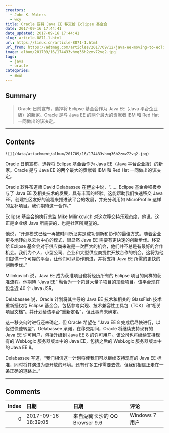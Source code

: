 ```yaml
---
creators:
  - John K. Waters
  - wxy
title: Oracle 要将 Java EE 移交给 Eclipse 基金会
date: 2017-09-16 17:44:41
date_updated: 2017-09-16 17:44:41
slug: article-8871-1.html
url: https://linux.cn/article-8871-1.html
url_from: https://adtmag.com/articles/2017/09/12/java-ee-moving-to-eclipse.aspx
image: album/201709/16/174433vhmq36h2zmv72vq2.jpg
tags:
  - java
  - oracle
categories:
  - 新闻
---
```


## Summary

> Oracle 日前宣布，选择将 Eclipse 基金会作为 Java EE（Java 平台企业版）的新家。Oracle 是与 Java EE 的两个最大的贡献者 IBM 和 Red Hat 一同做出的该决定。

***

<!-- more -->

## Contents

`![](/data/attachment/album/201709/16/174433vhmq36h2zmv72vq2.jpg)`

Oracle 日前宣布，选择将 [Eclipse 基金会](https://eclipse.org/org/foundation/)作为 Java EE（Java 平台企业版）的新家。Oracle 是与 Java EE 的两个最大的贡献者 IBM 和 Red Hat 一同做出的该决定。

Oracle 软件布道师 David Delabassee 在[博文](https://blogs.oracle.com/theaquarium/opening-up-ee-update)中说，“…… Eclipse 基金会积极参与了 Java EE 及相关技术的发展，具有丰富的经验。这能帮助我们快速移交 Java EE，创建社区友好的流程来推进该平台的发展，并充分利用如 MicroProfile 这样的互补项目。我们期待这一合作。”

Eclipse 基金会的执行总监 Mike Milinkovich 对这次移交持乐观态度，他说，这正是企业级 Java 所需要的，也是社区所期望的。

他说，“开源模式已经一再被时间所证实是成功创新和协作的最佳方式。随着企业更多地转向以云为中心的模式，很显然 Java EE 需要有更快速的创新步伐。移交给 Eclipse 基金会对于供应商来说是一次巨大的机会，他们并不总是有最好的合作机会。我们为个人、小型公司、企业和大型供应商提供开放合作的机会。这将为他们提供一个可靠的平台，让他们可以协作前进，并将支持 Java EE 所需的更快的创新步伐。”

Milinkovich 说，Java EE 成为获准项目也将经历所有的 Eclipse 项目的同样的获准流程。他期待 “Java EE” 融合为一个包含大量子项目的顶级项目。该平台现在包含近 40 个 Java JSR。

Delabassee 说，Oracle 计划将其主导的 Java EE 技术和相关的 GlassFish 技术重新授权给 Eclipse 基金会，包括参考实现、技术兼容性工具包（TCK）和“相关项目文档”。并计划给该平台“重新定名”，但此事尚未确定。

这一移交何时进行还未确定，但 Oracle 希望在 “Java EE 8 完成后尽快进行，以促进快速转型”，Delabassee 承诺，在移交期间，Oracle 将继续支持现有的 Java EE 许可用户，包括升级到 Java EE 8 的许可用户。该公司也将继续支持现有的 WebLogic 服务器版本中的 Java EE，包括之后的 WebLogic 服务器版本中的 Java EE 8。

Delabassee 写道，“我们相信这一计划将使我们可以继续支持现有的 Java EE 标准，同时将其演进为更开放的环境。还有许多工作需要去做，但我们相信正走在一条正确的道路上。”

***

## Comments

|   index | 日期                | 日期                                         | 评论      |
|--------:|:--------------------|:---------------------------------------------|:----------|
|       0 | 2017-09-16 18:39:05 | 来自湖南长沙的 QQ Browser 9.6|Windows 7 用户 | 红帽：MMP |
